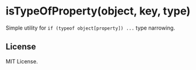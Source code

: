 # isTypeOfProperty(object, key, type)

Simple utility for `if (typeof object[property]) ...` type narrowing.

## License

MIT License.
